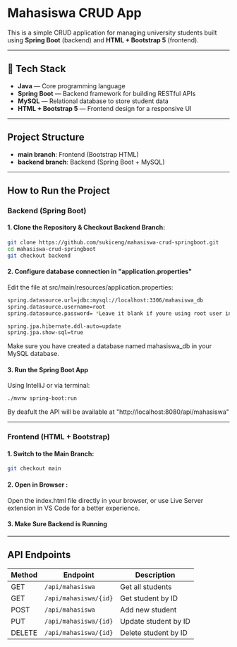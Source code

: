 # Mahasiswa CRUD App

This is a simple CRUD application for managing university students built using **Spring Boot** (backend) and **HTML + Bootstrap 5** (frontend).

---

## 🧰 Tech Stack

- **Java** — Core programming language
- **Spring Boot** — Backend framework for building RESTful APIs
- **MySQL** — Relational database to store student data
- **HTML + Bootstrap 5** — Frontend design for a responsive UI

---

## Project Structure

- **main branch**: Frontend (Bootstrap HTML)
- **backend branch**: Backend (Spring Boot + MySQL)

---

## How to Run the Project

### Backend (Spring Boot)

#### 1. Clone the Repository & Checkout Backend Branch:

```bash
git clone https://github.com/sukiceng/mahasiswa-crud-springboot.git
cd mahasiswa-crud-springboot
git checkout backend
```
#### 2. Configure database connection in "application.properties"
Edit the file at src/main/resources/application.properties:
```bash
spring.datasource.url=jdbc:mysql://localhost:3306/mahasiswa_db
spring.datasource.username=root
spring.datasource.password= *Leave it blank if youre using root user in MySQL databases*

spring.jpa.hibernate.ddl-auto=update
spring.jpa.show-sql=true
```
Make sure you have created a database named mahasiswa_db in your MySQL database.

#### 3. Run the Spring Boot App
Using IntelliJ or via terminal:
```bash
./mvnw spring-boot:run
```
By deafult the API will be available at "http://localhost:8080/api/mahasiswa"

---

### Frontend (HTML + Bootstrap)

#### 1. Switch to the Main Branch:
```bash
git checkout main
```
#### 2. Open in Browser : 
Open the index.html file directly in your browser, or use Live Server extension in VS Code for a better experience.
#### 3. Make Sure Backend is Running

---

## API Endpoints
| Method | Endpoint              | Description          |
| ------ | --------------------- | -------------------- |
| GET    | `/api/mahasiswa`      | Get all students     |
| GET    | `/api/mahasiswa/{id}` | Get student by ID    |
| POST   | `/api/mahasiswa`      | Add new student      |
| PUT    | `/api/mahasiswa/{id}` | Update student by ID |
| DELETE | `/api/mahasiswa/{id}` | Delete student by ID |


